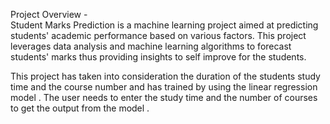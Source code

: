 
Project Overview -                                           
Student Marks Prediction is a machine learning project aimed at predicting students' academic performance based on various factors.
This project leverages data analysis and machine learning algorithms to forecast students' marks thus  providing insights to self improve for the students. 

This project has taken into consideration the duration of the students study time and the course number and has trained by using the linear regression model .
The user needs to enter the study time and the number of courses to get the output from the model .

